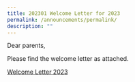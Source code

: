 ```yaml
---
title: 202301 Welcome Letter for 2023
permalink: /announcements/permalink/
description: ""
---
```


Dear parents,

Please find the welcome letter as attached.

[Welcome Letter 2023](/files/January-Letter_2023.pdf)
